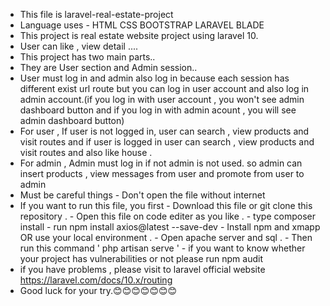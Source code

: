 - This file is laravel-real-estate-project
- Language uses
        - HTML CSS BOOTSTRAP LARAVEL BLADE
- This project is real estate website project using laravel 10.
- User can like , view detail ....
- This project has two main parts..
- They are User section and Admin session..
- User must log in and admin also log in because each session has different exist url route but you can log in user account and also log in admin account.(if you log in with user account , 
  you won't see admin dashboard button and if you log in with admin acount , you will see admin dashboard button)
- For user , If user is not logged in, user can search , view products and visit routes and if user is logged in user can search , view products and visit routes and also like house .
- For admin , Admin must log in if not admin is not used. so admin can insert products , view messages from user and promote from user to admin
- Must be careful things
             - Don't open the file without internet
- If you want to run this file, you first
         - Download this file or git clone this repository .
         - Open this file on code editer as you like .
         - type composer install
         - run npm install axios@latest --save-dev
         - Install npm and xmapp OR use your local environment .
         - Open apache server and sql .
         - Then run this command ' php artisan serve '
         - if you want to know whether your project has vulnerabilities or not
             please run npm audit
- if you have problems , please visit to laravel official website https://laravel.com/docs/10.x/routing
- Good luck for your try.😊😊😊😊😊😊😊
